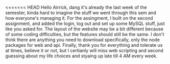 <<<<<<< HEAD
Hello Airrick,
dang it's already the last week of the semester, kinda hard to imagine the stuff we went through this sem and how everyone's managing it. For the assingment, I built on the second assignment, and added the login, log out and set up some MySQL stuff, just like you asked for. The layout of the website may be a bit different because of some coding difficulties, but the features should still be the same. I don't think there are anything you need to download specifically, only the node packages for web and api. Finally, thank you for everything and tolerate us at times, believe it or not, but I certianly will miss web scripting and second guessing about my life choices and styaing up late till 4 AM every week. 